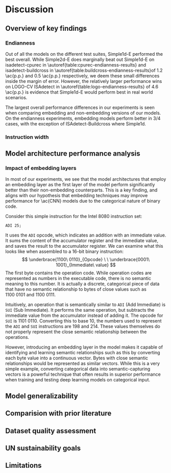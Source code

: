 # Discussion

## Overview of key findings

<!--
(Stian)
- Superior performance of Simple1d-E
- Bar chart with performance on each ISA
- Statistical significance
-->

### Endianness

<!--
ISAdetect logocv: embedding higher performance across the board
- added complexity of resnet does not improve results
- 1D vs 2D, similar performance, but 1d marginally better.
- Simple 1d & 2d embedding models able to diff between ISAs with same instruction set but different endianness

CPURec: embedding higher performance across the board, but less that ISAdetect logocv
- 1D vs 2D, similar performance, but 2d marginally better.
- Seen archs perform well, with 100% accuracy, but is able to decte archs like blackfin rl78 rx etc very well.
- More correctly guesses than wrong

buildcross: very similar across all models, but 1d no embedding is best
- worse overall performance than cpu rec and isadetect

isadetect & buildcross on cpu rec:
- surprisingly does not improve performance
- 1d embedding is best
- embedding best

Key take aways:
- 1d better at endianness, allthough marginally. Depends on suite, but never performs much worse.
- Embedding seems best for endianness, and performs better on 3/4 cases. Huge diff on LOGO cv isadetect. The roles are reversed when testing on BuildCross though.
- The larger complexity of resnet does not improve results, and usually performs worse.
- Although results seem promesing on LOGO cv for isadetect, the performance on cpu rec and buildcross is not as good.
- Buildcross has no overlap with isadetect, except m68k, and is not as good as cpu rec.
 -->

Out of all the models on the different test suites, Simple1d-E performed the best overall. While Simple2d-E does marginally beat out Simple1d-E on isadetect-cpurec in \autoref{table:cpurec-endianness-results} and isadetect-buildcross in \autoref{table:buildcross-endianness-results}of 1.2 \ac{p.p.} and 0.5 \ac{p.p.} respectively, we deem these small differences inside the margin of error. However, the relatively larger performance wins on LOGO-CV ISAdetect in \autoref{table:logo-endianness-results} of 4.6 \ac{p.p.} is evidence that Simple1d-E would perform best in real world scenarios.

The largest overall performance differences in our experiments is seen when comparing embedding and non-embedding versions of our models. On the endianness experiments, embedding models perform better in 3/4 cases, with the exception of ISAdetect-Buildcross where Simple1d.

### Instruction width

## Model architecture performance analysis

<!--
(Mikkel)
- Why embeddings work so well
- Why larger models do not perform better
- 1D vs 2D
  - 2D better at instruction width? Why?
- Variability ("flakyness") in model performance
-->

### Impact of embedding layers

In most of our experiments, we see that the model architectures that employ an embedding layer as the first layer of the model perform significantly better than their non-embedding counterparts. This is a key finding, and aligns with our hypothesis that embedding techniques may improve performance for \ac{CNN} models due to the categorical nature of binary code.

Consider this simple instruction for the Intel 8080 instruction set:

```assembly
ADI 25;
```

It uses the `ADI` opcode, which indicates an addition with an immediate value. It sums the content of the accumulator register and the immediate value, and saves the result to the accumulator register. We can examine what this looks like when assembled to a 16-bit binary instruction:
$$
\underbrace{1100\ 0110}_{Opcode} \ \ \underbrace{0001\ 1001}_{Immediate\ value}
$$
The first byte contains the operation code. While operation codes are represented as numbers in the executable code, there is no semantic meaning to this number. It is actually  a discrete, categorical piece of data that have no semantic relationship to bytes of close values such as $1100\ 0101$ and $1100\ 0111$.

Intuitively, an operation that is semantically similar to `ADI` (Add Immediate) is `SUI` (Sub Immediate). It performs the same operation, but subtracts the immediate value from the accumulator instead of adding it. The opcode for `SUI` is $1101\ 0110$. Converting this to base 10, the numbers used to represent the `ADI` and `SUI` instructions are 198 and 214. These values themselves do not properly represent the close semantic relationship between the operations.

However, introducing an embedding layer in the model makes it capable of identifying and learning semantic relationships such as this by converting each byte value into a continuous vector. Bytes with close semantic relationships would be represented as similar vectors. While this is a very simple example, converting categorical data into semantic-capturing vectors is a powerful technique that often results in superior performance when training and testing deep learning models on categorical input.

## Model generalizability

<!--
- LOGO already tests this
  - Show comparison to regular leave-one-out cross validation to prove that it overfits if not using LOGO CV
- Why does this not convert well to CpuRec and BuildCross?
  - Limited sample size
  - Greater diversity of architectures
    - Struggles with 8-bit?
  - Statistical significance
- Does training on BuildCross improve performance?
- Visualize some grayscale images
- Learning rate converges fast relative to the amount of data we have, suggest that it is fitting to something
-->

## Comparision with prior literature

<!--
(Stian)
- Compare to Andreassen
- Critique of Andreassen
  - Doesn’t exclude previously seen architectures when testing on CPURec
  - Lacking a lot of labels and mislabeling certain things
  -->

## Dataset quality assessment

<!--
5.5.1 ISADetect Dataset

Strengths and limitations
Representation of mainstream vs. exotic architectures
Similar architectures impact logocv and balance? (ref powerpc vs powerpcspe, armel armhf)

5.5.2 CPURec Dataset

Single binary per ISA limitation
Misclassification issues
Statistical reliability concerns

5.5.3 BuildCross Dataset

Library code rather than executables, impact on results
Which libraries and why, (maybe this should be in methododology?)
Limited to ELF-supported architectures
Dependency on external toolchain (mikpe's GitHub)
Quantity and quality of gathered data
improves instruction width but not endianness. why?
-->

## UN sustainability goals

<!--
- Smaller models use less power which is good
- https://www.ntnu.no/excited/b%C3%A6rekraft-i-it-utdanning
-->

## Limitations

<!--
- Only two target features
- Black-box models – hard to interpret why it doesn't generalize that well
- Training on more than just code sections?
- File splitting implications
-->
